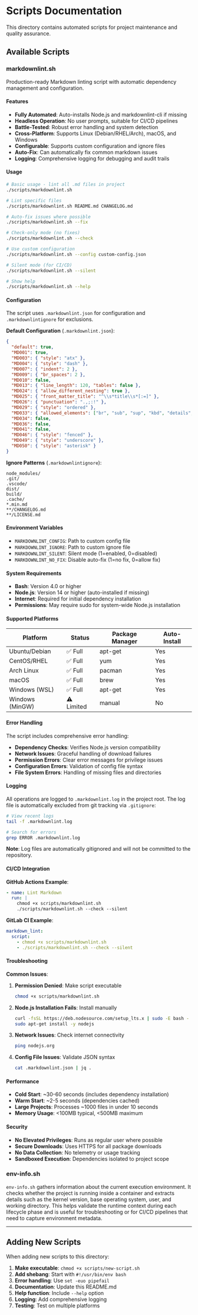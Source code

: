 # Scripts Documentation

This directory contains automated scripts for project maintenance and quality assurance.

## Available Scripts

### markdownlint.sh

Production-ready Markdown linting script with automatic dependency management and configuration.

#### Features

- **Fully Automated**: Auto-installs Node.js and markdownlint-cli if missing
- **Headless Operation**: No user prompts, suitable for CI/CD pipelines
- **Battle-Tested**: Robust error handling and system detection
- **Cross-Platform**: Supports Linux (Debian/RHEL/Arch), macOS, and Windows
- **Configurable**: Supports custom configuration and ignore files
- **Auto-Fix**: Can automatically fix common markdown issues
- **Logging**: Comprehensive logging for debugging and audit trails

#### Usage

```bash
# Basic usage - lint all .md files in project
./scripts/markdownlint.sh

# Lint specific files
./scripts/markdownlint.sh README.md CHANGELOG.md

# Auto-fix issues where possible
./scripts/markdownlint.sh --fix

# Check-only mode (no fixes)
./scripts/markdownlint.sh --check

# Use custom configuration
./scripts/markdownlint.sh --config custom-config.json

# Silent mode (for CI/CD)
./scripts/markdownlint.sh --silent

# Show help
./scripts/markdownlint.sh --help
```

#### Configuration

The script uses `.markdownlint.json` for configuration and `.markdownlintignore` for exclusions.

**Default Configuration** (`.markdownlint.json`):

```json
{
  "default": true,
  "MD001": true,
  "MD003": { "style": "atx" },
  "MD004": { "style": "dash" },
  "MD007": { "indent": 2 },
  "MD009": { "br_spaces": 2 },
  "MD010": false,
  "MD013": { "line_length": 120, "tables": false },
  "MD024": { "allow_different_nesting": true },
  "MD025": { "front_matter_title": "^\\s*title\\s*[:=]" },
  "MD026": { "punctuation": ".,;:!" },
  "MD029": { "style": "ordered" },
  "MD033": { "allowed_elements": ["br", "sub", "sup", "kbd", "details", "summary"] },
  "MD034": false,
  "MD036": false,
  "MD041": false,
  "MD046": { "style": "fenced" },
  "MD049": { "style": "underscore" },
  "MD050": { "style": "asterisk" }
}
```

**Ignore Patterns** (`.markdownlintignore`):

```text
node_modules/
.git/
.vscode/
dist/
build/
.cache/
*.min.md
**/CHANGELOG.md
**/LICENSE.md
```

#### Environment Variables

- `MARKDOWNLINT_CONFIG`: Path to custom config file
- `MARKDOWNLINT_IGNORE`: Path to custom ignore file  
- `MARKDOWNLINT_SILENT`: Silent mode (1=enabled, 0=disabled)
- `MARKDOWNLINT_NO_FIX`: Disable auto-fix (1=no fix, 0=allow fix)

#### System Requirements

- **Bash**: Version 4.0 or higher
- **Node.js**: Version 14 or higher (auto-installed if missing)
- **Internet**: Required for initial dependency installation
- **Permissions**: May require sudo for system-wide Node.js installation

#### Supported Platforms

| Platform | Status | Package Manager | Auto-Install |
|----------|--------|-----------------|--------------|
| Ubuntu/Debian | ✅ Full | apt-get | Yes |
| CentOS/RHEL | ✅ Full | yum | Yes |
| Arch Linux | ✅ Full | pacman | Yes |
| macOS | ✅ Full | brew | Yes |
| Windows (WSL) | ✅ Full | apt-get | Yes |
| Windows (MinGW) | ⚠️ Limited | manual | No |

#### Error Handling

The script includes comprehensive error handling:

- **Dependency Checks**: Verifies Node.js version compatibility
- **Network Issues**: Graceful handling of download failures
- **Permission Errors**: Clear error messages for privilege issues
- **Configuration Errors**: Validation of config file syntax
- **File System Errors**: Handling of missing files and directories

#### Logging

All operations are logged to `.markdownlint.log` in the project root. The log file is automatically excluded from git
tracking via `.gitignore`:

```bash
# View recent logs
tail -f .markdownlint.log

# Search for errors
grep ERROR .markdownlint.log
```

**Note**: Log files are automatically gitignored and will not be committed to the repository.

#### CI/CD Integration

**GitHub Actions Example**:

```yaml
- name: Lint Markdown
  run: |
    chmod +x scripts/markdownlint.sh
    ./scripts/markdownlint.sh --check --silent
```

**GitLab CI Example**:

```yaml
markdown_lint:
  script:
    - chmod +x scripts/markdownlint.sh
    - ./scripts/markdownlint.sh --check --silent
```

#### Troubleshooting

**Common Issues**:

1. **Permission Denied**: Make script executable

   ```bash
   chmod +x scripts/markdownlint.sh
   ```

2. **Node.js Installation Fails**: Install manually

   ```bash
   curl -fsSL https://deb.nodesource.com/setup_lts.x | sudo -E bash -
   sudo apt-get install -y nodejs
   ```

3. **Network Issues**: Check internet connectivity

   ```bash
   ping nodejs.org
   ```

4. **Config File Issues**: Validate JSON syntax

   ```bash
   cat .markdownlint.json | jq .
   ```

#### Performance

- **Cold Start**: ~30-60 seconds (includes dependency installation)
- **Warm Start**: ~2-5 seconds (dependencies cached)
- **Large Projects**: Processes ~1000 files in under 10 seconds
- **Memory Usage**: <100MB typical, <500MB maximum

#### Security

- **No Elevated Privileges**: Runs as regular user where possible
- **Secure Downloads**: Uses HTTPS for all package downloads
- **No Data Collection**: No telemetry or usage tracking
- **Sandboxed Execution**: Dependencies isolated to project scope

### env-info.sh

`env-info.sh` gathers information about the current execution environment. It
checks whether the project is running inside a container and extracts
details such as the kernel version, base operating system, user, and
working directory. This helps validate the runtime context during each
lifecycle phase and is useful for troubleshooting or for CI/CD pipelines
that need to capture environment metadata.

---

## Adding New Scripts

When adding new scripts to this directory:

1. **Make executable**: `chmod +x scripts/new-script.sh`
2. **Add shebang**: Start with `#!/usr/bin/env bash`
3. **Error handling**: Use `set -euo pipefail`
4. **Documentation**: Update this README.md
5. **Help function**: Include `--help` option
6. **Logging**: Add comprehensive logging
7. **Testing**: Test on multiple platforms

